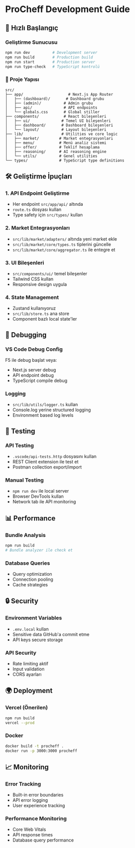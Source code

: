 # ProCheff Development Guide

## 🚀 Hızlı Başlangıç

### Geliştirme Sunucusu
```bash
npm run dev          # Development server
npm run build        # Production build
npm run start        # Production server
npm run type-check   # TypeScript kontrolü
```

### 📁 Proje Yapısı

```
src/
├── app/                    # Next.js App Router
│   ├── (dashboard)/       # Dashboard grubu
│   ├── (admin)/          # Admin grubu
│   ├── api/              # API endpoints
│   └── globals.css       # Global stiller
├── components/           # React bileşenleri
│   ├── ui/              # Temel UI bileşenleri
│   ├── dashboard/       # Dashboard bileşenleri
│   └── layout/          # Layout bileşenleri
├── lib/                 # Utilities ve core logic
│   ├── market/         # Market entegrasyonları
│   ├── menu/           # Menü analiz sistemi
│   ├── offer/          # Teklif hesaplama
│   ├── reasoning/      # AI reasoning engine
│   └── utils/          # Genel utilities
└── types/              # TypeScript type definitions
```

## 🛠 Geliştirme İpuçları

### 1. API Endpoint Geliştirme
- Her endpoint `src/app/api/` altında
- `route.ts` dosyası kullan
- Type safety için `src/types/` kullan

### 2. Market Entegrasyonları
- `src/lib/market/adapters/` altında yeni market ekle
- `src/lib/market/core/types.ts` tiplerini güncelle
- `src/lib/market/core/aggregator.ts` ile entegre et

### 3. UI Bileşenleri
- `src/components/ui/` temel bileşenler
- Tailwind CSS kullan
- Responsive design uygula

### 4. State Management
- Zustand kullanıyoruz
- `src/lib/store.ts` ana store
- Component bazlı local state'ler

## 🔧 Debugging

### VS Code Debug Config
F5 ile debug başlat veya:
- Next.js server debug
- API endpoint debug
- TypeScript compile debug

### Logging
- `src/lib/utils/logger.ts` kullan
- Console.log yerine structured logging
- Environment based log levels

## 🧪 Testing

### API Testing
- `.vscode/api-tests.http` dosyasını kullan
- REST Client extension ile test et
- Postman collection export/import

### Manual Testing
- `npm run dev` ile local server
- Browser DevTools kullan
- Network tab ile API monitoring

## 📊 Performance

### Bundle Analysis
```bash
npm run build
# Bundle analyzer ile check et
```

### Database Queries
- Query optimization
- Connection pooling
- Cache strategies

## 🔒 Security

### Environment Variables
- `.env.local` kullan
- Sensitive data GitHub'a commit etme
- API keys secure storage

### API Security
- Rate limiting aktif
- Input validation
- CORS ayarları

## 🌍 Deployment

### Vercel (Önerilen)
```bash
npm run build
vercel --prod
```

### Docker
```bash
docker build -t procheff .
docker run -p 3000:3000 procheff
```

## 📈 Monitoring

### Error Tracking
- Built-in error boundaries
- API error logging
- User experience tracking

### Performance Monitoring
- Core Web Vitals
- API response times
- Database query performance

